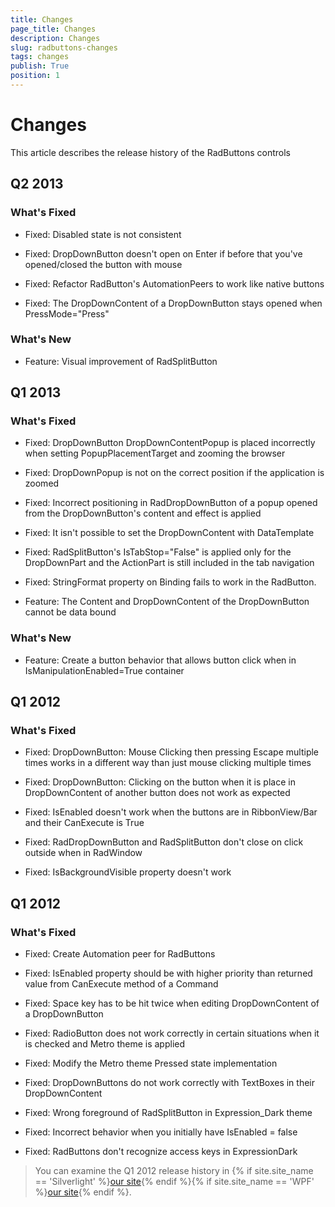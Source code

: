 ```yaml
---
title: Changes
page_title: Changes
description: Changes
slug: radbuttons-changes
tags: changes
publish: True
position: 1
---
```


# Changes



This article describes the release history of the RadButtons controls

## Q2 2013

### What's Fixed

* Fixed: Disabled state is not consistent

* Fixed: DropDownButton doesn't open on Enter if before that you've opened/closed the button with mouse

* Fixed: Refactor RadButton's AutomationPeers to work like native buttons 

* Fixed: The DropDownContent of a DropDownButton stays opened when PressMode="Press"

### What's New

* Feature: Visual improvement of RadSplitButton 

## Q1 2013

### What's Fixed

* Fixed: DropDownButton DropDownContentPopup is placed incorrectly when setting PopupPlacementTarget and zooming the browser

* Fixed: DropDownPopup is not on the correct position if the application is zoomed

* Fixed: Incorrect positioning in RadDropDownButton of a popup opened from the DropDownButton's content and effect is applied

* Fixed: It isn't possible to set the DropDownContent with DataTemplate

* Fixed: RadSplitButton's IsTabStop="False" is applied only for the DropDownPart and the ActionPart is still included in the tab navigation

* Fixed: StringFormat property on Binding fails to work in the RadButton.

* Feature: The Content and DropDownContent of the DropDownButton cannot be data bound

### What's New

* Feature: Create a button behavior that allows button click when in IsManipulationEnabled=True container

## Q1 2012

### What's Fixed

* Fixed: DropDownButton: Mouse Clicking then pressing Escape multiple times works in a different way than just mouse clicking multiple times

* Fixed: DropDownButton: Clicking on the button when it is place in DropDownContent of another button does not work as expected

* Fixed: IsEnabled doesn't work when the buttons are in RibbonView/Bar and their CanExecute is True

* Fixed: RadDropDownButton and RadSplitButton don't close on click outside when in RadWindow

* Fixed: IsBackgroundVisible property doesn't work

## Q1 2012

### What's Fixed

* Fixed: Create Automation peer for RadButtons

* Fixed: IsEnabled property should be with higher priority than returned value from CanExecute method of a Command

* Fixed: Space key has to be hit twice when editing DropDownContent of a DropDownButton

* Fixed: RadioButton does not work correctly in certain situations when it is checked and Metro theme is applied

* Fixed: Modify the Metro theme Pressed state implementation

* Fixed: DropDownButtons do not work correctly with TextBoxes in their DropDownContent

* Fixed: Wrong foreground of RadSplitButton in Expression_Dark theme

* Fixed: Incorrect behavior when you initially have IsEnabled = false

* Fixed: RadButtons don't recognize access keys in ExpressionDark

>You can examine the Q1 2012 release history in
				{% if site.site_name == 'Silverlight' %}[our site](http://www.telerik.com/products/silverlight/whats-new/release_notes/q1-2012-version-2012-1-215-271395503.aspx){% endif %}{% if site.site_name == 'WPF' %}[our site](http://www.telerik.com/products/wpf/whats-new/release-history/q1-2012-version-2012-1-215-1506305735.aspx){% endif %}.
			  

